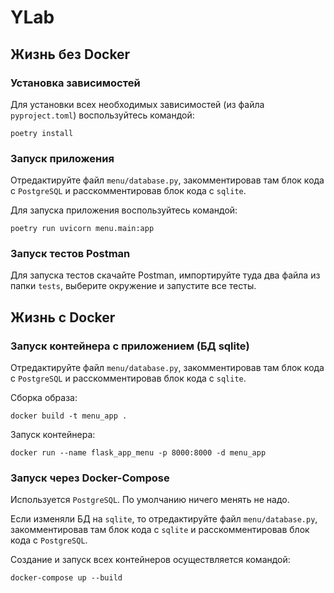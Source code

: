 # YLab

## Жизнь без Docker

### Установка зависимостей

Для установки всех необходимых зависимостей (из файла `pyproject.toml`) воспользуйтесь командой:

```shell
poetry install
```

### Запуск приложения

Отредактируйте файл `menu/database.py`, закомментировав там блок кода с `PostgreSQL` и расскомментировав блок кода с `sqlite`.

Для запуска приложения воспользуйтесь командой:

```shell
poetry run uvicorn menu.main:app
```

### Запуск тестов Postman

Для запуска тестов скачайте Postman, импортируйте туда два файла из папки `tests`, выберите окружение и запустите все тесты.

## Жизнь с Docker

### Запуск контейнера с приложением (БД sqlite)

Отредактируйте файл `menu/database.py`, закомментировав там блок кода с `PostgreSQL` и расскомментировав блок кода с `sqlite`.

Сборка образа:

```shell
docker build -t menu_app .
```

Запуск контейнера:

```shell
docker run --name flask_app_menu -p 8000:8000 -d menu_app
```

### Запуск через Docker-Compose

Используется `PostgreSQL`. По умолчанию ничего менять не надо.

Если изменяли БД на `sqlite`, то отредактируйте файл `menu/database.py`, закомментировав там блок кода с `sqlite` и расскомментировав блок кода с `PostgreSQL`.

Создание и запуск всех контейнеров осуществляется командой:

```shell
docker-compose up --build
```